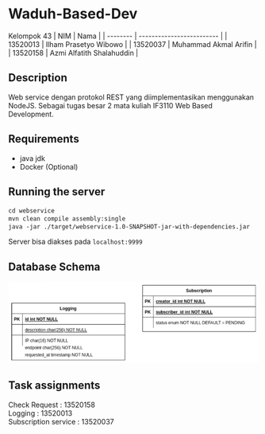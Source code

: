# Waduh-Based-Dev

Kelompok 43
| NIM | Nama |
| -------- | ------------------------- |
| 13520013 | Ilham Prasetyo Wibowo |
| 13520037 | Muhammad Akmal Arifin |
| 13520158 | Azmi Alfatith Shalahuddin |

## Description

Web service dengan protokol REST yang diimplementasikan menggunakan NodeJS. Sebagai tugas besar 2 mata kuliah IF3110 Web Based Development.

## Requirements

- java jdk
- Docker (Optional)

## Running the server

```
cd webservice
mvn clean compile assembly:single
java -jar ./target/webservice-1.0-SNAPSHOT-jar-with-dependencies.jar
```

Server bisa diakses pada `localhost:9999`

## Database Schema

![Db Schema](./images/skema.png?raw=true "skema basis data")

## Task assignments

Check Request : 13520158<br>
Logging : 13520013<br>
Subscription service : 13520037 <br>
